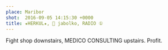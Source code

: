 ```yaml
---
place: Maribor
shot:  2016-09-05 14:15:30 +0000
title: ★HERKUL★, 🍎 jabolko, RADIO ①
---
```


Fight shop downstairs, MEDICO CONSULTING upstairs. Profit.
